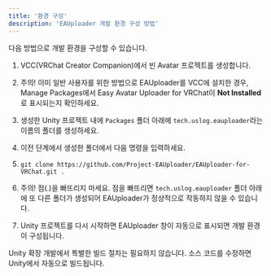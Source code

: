 ```yaml
---
title: '환경 구성'
description: 'EAUploader 개발 환경 구성 방법'
---
```


다음 방법으로 개발 환경을 구성할 수 있습니다.

1. VCC(VRChat Creator Companion)에서 빈 Avatar 프로젝트를 생성합니다.
  1. 주의! 이미 일반 사용자를 위한 방법으로 EAUploader를 VCC에 설치한 경우, Manage Packages에서 Easy Avatar Uploader for VRChat이 **Not Installed**로 표시되는지 확인하세요.
2. 생성한 Unity 프로젝트 내에 `Packages` 폴더 아래에 `tech.uslog.eauploader`라는 이름의 폴더를 생성하세요.
3. 이전 단계에서 생성한 폴더에서 다음 명령을 입력하세요.

  1. `git clone https://github.com/Project-EAUploader/EAUploader-for-VRChat.git .`
  2. 주의! 점(.)을 빠뜨리지 마세요. 점을 빠뜨리면 `tech.uslog.eauploader` 폴더 아래에 또 다른 폴더가 생성되어 EAUploader가 정상적으로 작동하지 않을 수 있습니다.
  3. Unity 프로젝트를 다시 시작하면 EAUploader 창이 자동으로 표시되면 개발 환경이 구성됩니다.

Unity 확장 개발에서 특별한 빌드 절차는 필요하지 않습니다. 소스 코드를 수정하면 Unity에서 자동으로 빌드됩니다.

